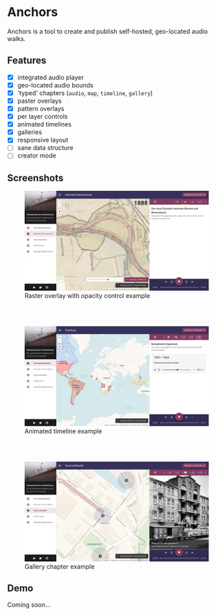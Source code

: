 # Anchors
Anchors is a tool to create and publish self-hosted, geo-located audio walks.

## Features

- [x] integrated audio player
- [x] geo-located audio bounds
- [x] 'typed' chapters (`audio`, `map`, `timeline`, `gallery`)
- [x] paster overlays
- [x] pattern overlays
- [x] per layer controls
- [x] animated timelines
- [x] galleries
- [x] responsive layout
- [ ] sane data structure
- [ ] creator mode

## Screenshots

<figure>
  <img
  src="https://github.com/janebuoy/anchors/raw/v4-dev/.github/screenshots/screenshot01.png"
  alt="Raster overlay with opacity control example">
  <figcaption>Raster overlay with opacity control example</figcaption>
</figure>
</br></br>
<figure>
  <img
  src="https://github.com/janebuoy/anchors/raw/v4-dev/.github/screenshots/screenshot02.png"
  alt="Animated timeline example">
  <figcaption>Animated timeline example</figcaption>
</figure>
</br></br>
<figure>
  <img
  src="https://github.com/janebuoy/anchors/raw/v4-dev/.github/screenshots/screenshot03.png"
  alt="Gallery chapter example">
  <figcaption>Gallery chapter example</figcaption>
</figure>

## Demo

Coming soon...